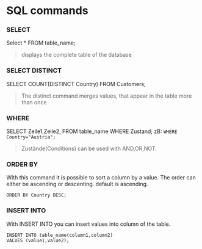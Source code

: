 # SQL commands
### SELECT
Select * FROM table_name;
> displays the complete table of the database

### SELECT DISTINCT
SELECT COUNT(DISTINCT Country) FROM Customers;
> The distinct command merges values, that appear in the table more than once

### WHERE
SELECT Zeile1,Zeile2, FROM table_name WHERE Zustand;
zB: `WHERE Country="Austria";`
> Zustände(Conditions) can be used with AND,OR,NOT. 

### ORDER BY
With this command it is possible to sort a column by a value. The order can either be ascending or descenting. default is ascending.
```SELECT * FROM table_name
ORDER BY Country DESC;
```
### INSERT INTO
With INSERT INTO you can insert values into column of the table.
```
INSERT INTO table_name(column1,column2)
VALUES (value1,value2);
```
